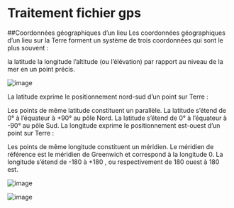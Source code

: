# Traitement fichier gps

##Coordonnées géographiques d’un lieu
Les coordonnées géographiques d’un lieu sur la Terre forment un système de trois coordonnées qui sont le plus souvent :

la latitude
la longitude
l’altitude (ou l’élévation) par rapport au niveau de la mer en un point précis.

![image](https://github.com/DailyScreen/TraceGPS/assets/113687926/768fa72d-fa9c-4a8e-8df4-644425d31cdd)

La latitude exprime le positionnement nord-sud d’un point sur Terre :

Les points de même latitude constituent un parallèle.
La latitude s’étend de 0° à l’équateur à +90° au pôle Nord.
La latitude s’étend de 0° à l’équateur à -90° au pôle Sud.
La longitude exprime le positionnement est-ouest d’un point sur Terre :

Les points de même longitude constituent un méridien.
Le méridien de référence est le méridien de Greenwich et correspond à la longitude 0.
La longitude s’étend de -180 à +180 , ou respectivement de 180 ouest à 180 est.

![image](https://github.com/DailyScreen/TraceGPS/assets/113687926/1fc78856-07d2-445d-944b-607c8d490f0c)

![image](https://github.com/DailyScreen/TraceGPS/assets/113687926/c90cb2e7-4e9b-4efe-989d-2d02825d1fc2)

